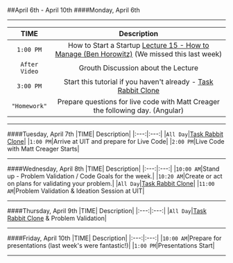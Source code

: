 ##April 6th - April 10th
####Monday, April 6th

---
|TIME| Description|
|:---:|:---:|
|`1:00 PM`|How to Start a Startup [Lecture 15 - How to Manage (Ben Horowitz)](https://www.youtube.com/watch?v=uVhTvQXfibU) (We missed this last week)|
|`After Video`|Grouth Discussion about the Lecture|
|`3:00 PM`|Start this tutorial if you haven't already - [Task Rabbit Clone](../../technology/programming/task-rabbit-clone.md)
|`"Homework"`|Prepare questions for live code with Matt Creager the following day. (Angular)|

---
####Tuesday, April 7th
|TIME| Description|
|:---:|:---:|
|`All Day`|[Task Rabbit Clone](../../technology/programming/task-rabbit-clone.md)|
|`1:00 PM`|Arrive at UIT and prepare for Live Code|
|`2:00 PM`|Live Code with Matt Creager Starts|

---
####Wednesday, April 8th
|TIME| Description|
|:---:|:---:|
|`10:00 AM`|Stand up - Problem Validation / Code Goals for the week.|
|`10:20 AM`|Create or act on plans for validating your problem.|
|`All Day`|[Task Rabbit Clone](../../technology/programming/task-rabbit-clone.md)|
|`11:00 AM`|Problem Validation & Ideation Session at UIT|

---
####Thursday, April 9th
|TIME| Description|
|:---:|:---:|
|`All Day`|[Task Rabbit Clone](../../technology/programming/task-rabbit-clone.md) & Problem Validation|

---
####Friday, April 10th
|TIME| Description|
|:---:|:---:|
|`10:00 AM`|Prepare for presentations (last week's were fantastic!)|
|`1:00 PM`|Presentations Start|

---
